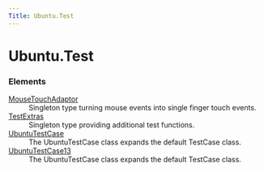 ```yaml
---
Title: Ubuntu.Test
---
```


# Ubuntu.Test

<h3>Elements</h3>
<dl>

<dt><a href="Ubuntu.Test.MouseTouchAdaptor.md">MouseTouchAdaptor</a></dt><dd>Singleton type turning mouse events into single finger touch events. </dd>

<dt><a href="Ubuntu.Test.TestExtras.md">TestExtras</a></dt><dd>Singleton type providing additional test functions. </dd>

<dt><a href="Ubuntu.Test.UbuntuTestCase.md">UbuntuTestCase</a></dt><dd>The UbuntuTestCase class expands the default TestCase class. </dd>

<dt><a href="Ubuntu.Test.UbuntuTestCase13.md">UbuntuTestCase13</a></dt><dd>The UbuntuTestCase class expands the default TestCase class. </dd>

</dl>
